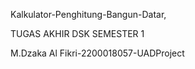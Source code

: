 Kalkulator-Penghitung-Bangun-Datar,

TUGAS AKHIR DSK SEMESTER 1

M.Dzaka Al Fikri-2200018057-UADProject
